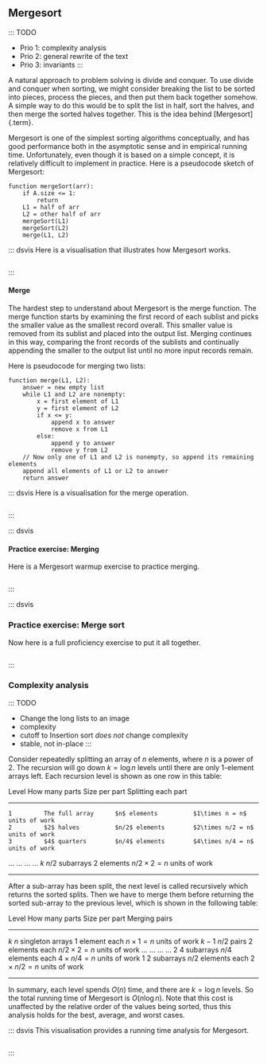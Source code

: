
## Mergesort

::: TODO
- Prio 1: complexity analysis
- Prio 2: general rewrite of the text
- Prio 3: invariants
:::

A natural approach to problem solving is divide and conquer. To use
divide and conquer when sorting, we might consider breaking the list to
be sorted into pieces, process the pieces, and then put them back
together somehow. A simple way to do this would be to split the list in
half, sort the halves, and then merge the sorted halves together. This
is the idea behind [Mergesort]{.term}.

Mergesort is one of the simplest sorting algorithms conceptually, and
has good performance both in the asymptotic sense and in empirical
running time. Unfortunately, even though it is based on a simple
concept, it is relatively difficult to implement in practice. Here is a
pseudocode sketch of Mergesort:

    function mergeSort(arr):
        if A.size <= 1:
            return
        L1 = half of arr
        L2 = other half of arr
        mergeSort(L1)
        mergeSort(L2)
        merge(L1, L2)

::: dsvis
Here is a visualisation that illustrates how Mergesort works.

```{.jsav-embedded src="Sorting/mergesortAV.html" type="ss" name="Mergesort Visualisation"}
```
:::

#### Merge

The hardest step to understand about Mergesort is the merge function.
The merge function starts by examining the first record of each sublist
and picks the smaller value as the smallest record overall. This smaller
value is removed from its sublist and placed into the output list.
Merging continues in this way, comparing the front records of the
sublists and continually appending the smaller to the output list until
no more input records remain.

Here is pseudocode for merging two lists:

    function merge(L1, L2):
        answer = new empty list
        while L1 and L2 are nonempty:
            x = first element of L1
            y = first element of L2
            if x <= y:
                append x to answer
                remove x from L1
            else:
                append y to answer
                remove y from L2
        // Now only one of L1 and L2 is nonempty, so append its remaining elements
        append all elements of L1 or L2 to answer
        return answer

::: dsvis
Here is a visualisation for the merge operation.

``` {.jsav-animation src="Sorting/mergesortCON.js" name="Merging Slideshow"}
```
:::

::: dsvis
#### Practice exercise: Merging

Here is a Mergesort warmup exercise to practice merging.

```{.jsav-embedded src="Sorting/MergesortMergePRO.html" type="ka" name="Mergesort Merging Proficiency Exercise"}
```
:::

::: dsvis
### Practice exercise: Merge sort

Now here is a full proficiency exercise to put it all together.

```{.jsav-embedded src="Sorting/mergesortPRO.html" type="pe" name="Mergesort Proficiency Exercise"}
```
:::

<!--
### Invariants
-->

### Complexity analysis

::: TODO
- Change the long lists to an image
- complexity
- cutoff to Insertion sort *does not* change complexity
- stable, not in-place
:::

Consider repeatedly splitting an array of $n$ elements, where $n$ is a power of 2.
The recursion will go down $k=\log n$ levels until there are only $1$-element arrays left.
Each recursion level is shown as one row in this table:

  Level       How many parts      Size per part         Splitting each part
----------  ------------------  --------------------  --------------------------------------
    1         The full array      $n$ elements          $1\times n = n$ units of work
    2         $2$ halves          $n/2$ elements        $2\times n/2 = n$ units of work
    3         $4$ quarters        $n/4$ elements        $4\times n/4 = n$ units of work
   ...        ...                 ...                   ...
   $k$        $n/2$ subarrays     $2$ elements          $n/2\times 2 = n$ units of work
----------  ------------------  --------------------  --------------------------------------

<!--
- The first level consists of the full array:
    - Splitting the full array into two halves requires $n$ units of work.
- The second level consists of two halves, with $n/2$ elements each:
    - Splitting one of the halves into two requires $n/2$ units of work.
    - Splitting the other half into two requires $n/2$ units of work.
    - In total $2\times n/2 = n$ units of work.
- The third level consists of four quarters, with $n/4$ elements each:
    - Splitting each of the quarters requires $n/4$ units of work.
    - In total $4\times n/4=n$ units of work.
- ...
- ...until level $k$, which consists of $n/2$ sub-arrays, each of which contains only $2$ elements.
    - Splitting each of the pairs requires $2$ units of work.
    - In total $n/2\times 2=n$ units of work.
-->

After a sub-array has been split, the next level is called recursively which returns the sorted splits.
Then we have to merge them before returning the sorted sub-array to the previous level,
which is shown in the following table:

   Level         How many parts           Size per part           Merging pairs
-------------  -----------------------  ----------------------  --------------------------------------
   $k$           $n$ singleton arrays     $1$ element each        $n\times 1 = n$ units of work
  $k-1$          $n/2$ pairs              $2$ elements each       $n/2\times 2 = n$ units of work
   ...           ...                      ...                     ...
    2            $4$ subarrays            $n/4$ elements each     $4\times n/4 = n$ units of work
    1            $2$ subarrays            $n/2$ elements each     $2\times n/2 = n$ units of work
-------------  -----------------------  ----------------------  --------------------------------------

<!--
- Level $k$ consists of $n/2$ pairs of singleton arrays.
    - To merge a pair we have to look at each of the values, so it requires $2$ units of work.
    - In total $n/2\times 2=n$ units of work.
- Level $k-1$ consists of $n/4$ pairs of sorted $2$-element arrays.
    - Merging two $2$-elements arrays requires $4$ units of work.
    - In total $n/4\times 4=n$ units.
- ...
- Level two consists of $2$ pairs of sorted $n/4$-element arrays.
    - Merging two $n/4$-element arrays requires $n/2$ units of work.
    - In total $2\times n/2=n$.
- And finally the first level constists of one pair of sorted $n/2$-element arrays.
    - Merging these two arrays requires $n$ units of work.
-->

In summary, each level spends $O(n)$ time, and there are $k=\log n$ levels.
So the total running time of Mergesort is $O(n \log n)$.
Note that this cost is unaffected by the relative order of the values being sorted, thus this analysis holds for the best, average, and worst cases.


::: dsvis
This visualisation provides a running time analysis for Mergesort.

``` {.jsav-animation src="Sorting/MergeSortAnalysisCON.js" links="Sorting/MergeSortAnalysisCON.css" name="Mergesort Analysis Slideshow"}
```
:::
